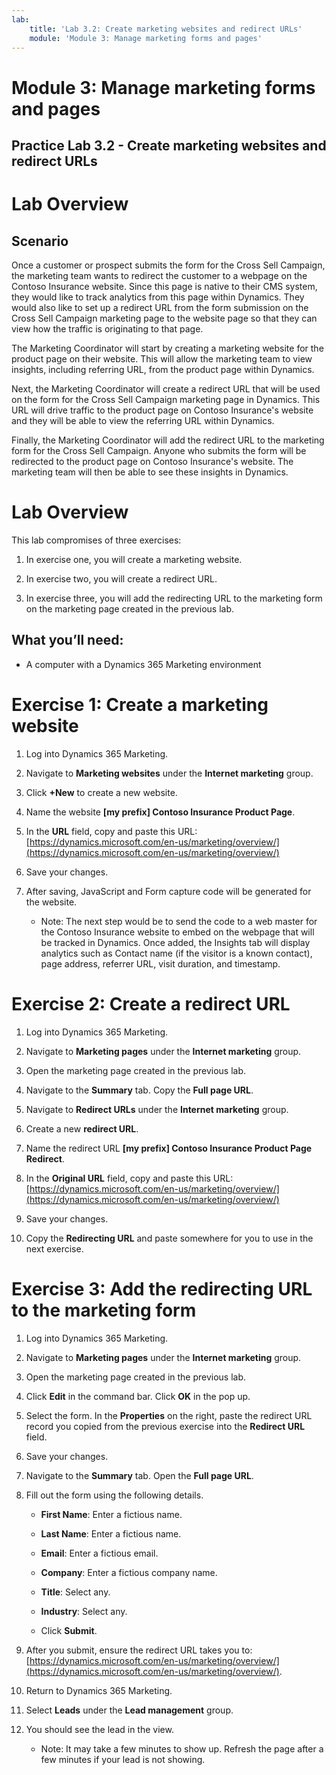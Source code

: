 ```yaml
---
lab:
    title: 'Lab 3.2: Create marketing websites and redirect URLs'
    module: 'Module 3: Manage marketing forms and pages'
---
```


# Module 3: Manage marketing forms and pages

## Practice Lab 3.2 - Create marketing websites and redirect URLs

# Lab Overview

## Scenario

Once a customer or prospect submits the form for the Cross Sell Campaign, the marketing team wants to redirect the customer to a webpage on the Contoso Insurance website. Since this page is native to their CMS system, they would like to track analytics from this page within Dynamics. They would also like to set up a redirect URL from the form submission on the Cross Sell Campaign marketing page to the website page so that they can view how the traffic is originating to that page.

The Marketing Coordinator will start by creating a marketing website for the product page on their website. This will allow the marketing team to view insights, including referring URL, from the product page within Dynamics.

Next, the Marketing Coordinator will create a redirect URL that will be used on the form for the Cross Sell Campaign marketing page in Dynamics. This URL will drive traffic to the product page on Contoso Insurance's website and they will be able to view the referring URL within Dynamics. 

Finally, the Marketing Coordinator will add the redirect URL to the marketing form for the Cross Sell Campaign. Anyone who submits the form will be redirected to the product page on Contoso Insurance's website. The marketing team will then be able to see these insights in Dynamics.

# Lab Overview

This lab compromises of three exercises:

1. In exercise one, you will create a marketing website.

2. In exercise two, you will create a redirect URL.

3. In exercise three, you will add the redirecting URL to the marketing form on the marketing page created in the previous lab.

## What you’ll need:

- A computer with a Dynamics 365 Marketing environment

# Exercise 1: Create a marketing website

1. Log into Dynamics 365 Marketing.

2. Navigate to **Marketing websites** under the **Internet marketing** group.

3. Click **+New** to create a new website.

4. Name the website **[my prefix] Contoso Insurance Product Page**.

5. In the **URL** field, copy and paste this URL: [https://dynamics.microsoft.com/en-us/marketing/overview/](https://dynamics.microsoft.com/en-us/marketing/overview/)

6. Save your changes.

7. After saving, JavaScript and Form capture code will be generated for the website. 

	- Note: The next step would be to send the code to a web master for the Contoso Insurance website to embed on the webpage that will be tracked in Dynamics. Once added, the Insights tab will display analytics such as Contact name (if the visitor is a known contact), page address, referrer URL, visit duration, and timestamp.

# Exercise 2: Create a redirect URL

1. Log into Dynamics 365 Marketing.

2. Navigate to **Marketing pages** under the **Internet marketing** group.

3. Open the marketing page created in the previous lab. 

4. Navigate to the **Summary** tab. Copy the **Full page URL**.

5. Navigate to **Redirect URLs** under the **Internet marketing** group.

6. Create a new **redirect URL**.

7. Name the redirect URL **[my prefix] Contoso Insurance Product Page Redirect**.

8. In the **Original URL** field, copy and paste this URL: [https://dynamics.microsoft.com/en-us/marketing/overview/](https://dynamics.microsoft.com/en-us/marketing/overview/)

9. Save your changes.

10. Copy the **Redirecting URL** and paste somewhere for you to use in the next exercise.

# Exercise 3: Add the redirecting URL to the marketing form

1. Log into Dynamics 365 Marketing.

2. Navigate to **Marketing pages** under the **Internet marketing** group.

3. Open the marketing page created in the previous lab. 

4. Click **Edit** in the command bar. Click **OK** in the pop up.

5. Select the form. In the **Properties** on the right, paste the redirect URL record you copied from the previous exercise into the **Redirect URL** field.

6. Save your changes.

7. Navigate to the **Summary** tab. Open the **Full page URL**.

8. Fill out the form using the following details.

	- **First Name**: Enter a fictious name.

	- **Last Name**: Enter a fictious name.

	- **Email**: Enter a fictious email.

	- **Company**: Enter a fictious company name.

	- **Title**: Select any.

	- **Industry**: Select any.

	- Click **Submit**.

9. After you submit, ensure the redirect URL takes you to: [https://dynamics.microsoft.com/en-us/marketing/overview/](https://dynamics.microsoft.com/en-us/marketing/overview/).

10. Return to Dynamics 365 Marketing.

11. Select **Leads** under the **Lead management** group. 

12. You should see the lead in the view.

	- Note: It may take a few minutes to show up. Refresh the page after a few minutes if your lead is not showing.
